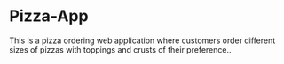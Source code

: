 # Pizza-App
This is a pizza ordering web application where customers order different sizes of pizzas with toppings and crusts of their preference.. 
